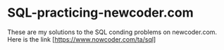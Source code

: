 # SQL-practicing-newcoder.com
These are my solutions to the SQL conding problems on newcoder.com.
Here is the link [https://www.nowcoder.com/ta/sql]
